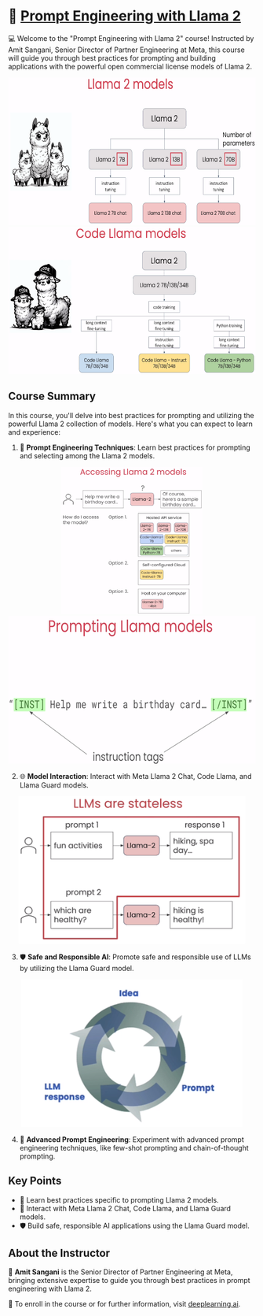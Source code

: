 # 🚀 [Prompt Engineering with Llama 2](https://www.deeplearning.ai/short-courses/prompt-engineering-with-llama-2/)

💻 Welcome to the "Prompt Engineering with Llama 2" course! Instructed by Amit Sangani, Senior Director of Partner Engineering at Meta, this course will guide you through best practices for prompting and building applications with the powerful open commercial license models of Llama 2.

<p align="center">
<img src="images/1_2.png" height="300"> 
<img src="images/1_3.png" height="300"> 
</p>

## Course Summary
In this course, you'll delve into best practices for prompting and utilizing the powerful Llama 2 collection of models. Here's what you can expect to learn and experience:

1. 🤖 **Prompt Engineering Techniques**: Learn best practices for prompting and selecting among the Llama 2 models.
<p align="center">
<img src="images/2_1.png" height="300"> 
<img src="images/2_3.png" height="300"> 
</p>

2. 🌐 **Model Interaction**: Interact with Meta Llama 2 Chat, Code Llama, and Llama Guard models.
<p align="center">
<img src="images/3_1.png" height="300"> 
</p>

3. 🛡️ **Safe and Responsible AI**: Promote safe and responsible use of LLMs by utilizing the Llama Guard model.
<p align="center">
<img src="images/4_1.png" height="300"> 
</p>

4. 🔄 **Advanced Prompt Engineering**: Experiment with advanced prompt engineering techniques, like few-shot prompting and chain-of-thought prompting.

## Key Points
- 🔎 Learn best practices specific to prompting Llama 2 models.
- 🤖 Interact with Meta Llama 2 Chat, Code Llama, and Llama Guard models.
- 🛡️ Build safe, responsible AI applications using the Llama Guard model.

## About the Instructor
🌟 **Amit Sangani** is the Senior Director of Partner Engineering at Meta, bringing extensive expertise to guide you through best practices in prompt engineering with Llama 2.

🔗 To enroll in the course or for further information, visit [deeplearning.ai](https://www.deeplearning.ai/short-courses).
